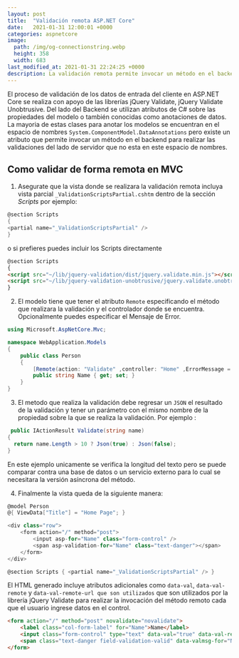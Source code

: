 ```yaml
---
layout: post
title:  "Validación remota ASP.NET Core"
date:   2021-01-31 12:00:01 +0000
categories: aspnetcore
image:
  path: /img/og-connectionstring.webp
  height: 358
  width: 683
last_modified_at: 2021-01-31 22:24:25 +0000
description: La validación remota permite invocar un método en el backend para realizar las validaciones del lado de servidor.
---
```


El proceso de validación de los datos de entrada del cliente en ASP.NET Core se realiza con apoyo de las librerías jQuery Validate, jQuery Validate Unobtrusive. Del lado del Backend se utilizan atributos de C# sobre las propiedades del modelo o también conocidas como anotaciones de datos. La mayoria de estas clases para anotar los modelos se encuentran en el espacio de nombres `System.ComponentModel.DataAnnotations` pero existe un atributo que permite invocar un método en el backend para realizar las validaciones del lado de servidor que no esta en este espacio de nombres.

## Como validar de forma remota en MVC

1. Asegurate que la vista donde se realizara la validación remota incluya vista parcial `_ValidationScriptsPartial.cshtm` dentro de la sección _Scripts_ por ejemplo:

```cs
@section Scripts
{
<partial name="_ValidationScriptsPartial" />
}
```

o si prefieres puedes incluir los Scripts directamente 

```html
@section Scripts
{
<script src="~/lib/jquery-validation/dist/jquery.validate.min.js"></script>
<script src="~/lib/jquery-validation-unobtrusive/jquery.validate.unobtrusive.min.js"></script>
}
```

2. El modelo tiene que tener el atributo `Remote` especificando el método que realizara la validación y el controlador donde se encuentra. Opcionalmente puedes especificar el Mensaje de Error.

```cs
using Microsoft.AspNetCore.Mvc;

namespace WebApplication.Models
{
    public class Person
    {
        [Remote(action: "Validate" ,controller: "Home" ,ErrorMessage = "El nombre de usuario ya existe.")]
        public string Name { get; set; }
    }
}
```

3. El metodo que realiza la validación debe regresar un `JSON` el resultado de la validación y tener un parámetro con el mismo nombre de la propiedad sobre la que se realiza la validación. Por ejemplo :

```cs
 public IActionResult Validate(string name)
{
  return name.Length > 10 ? Json(true) : Json(false);
}
```

En este ejemplo unicamente se verifica la longitud del texto pero se puede comparar contra una base de datos o un servicio externo para lo cual se necesitara la versión asíncrona del método. 

4. Finalmente la vista queda de la siguiente manera:

```cs
@model Person
@{ ViewData["Title"] = "Home Page"; }

<div class="row">
    <form action="/" method="post">
        <input asp-for="Name" class="form-control" />
        <span asp-validation-for="Name" class="text-danger"></span>
    </form>
</div>

@section Scripts { <partial name="_ValidationScriptsPartial" /> }
```

El HTML generado incluye atributos adicionales como `data-val`, `data-val-remote` y `data-val-remote-url que son utilizados` que son utilizados por la librería jQuery Validate para realizar la invocación del método remoto cada que el usuario ingrese datos en el control.

```html
<form action="/" method="post" novalidate="novalidate">
    <label class="col-form-label" for="Name">Name</label>
    <input class="form-control" type="text" data-val="true" data-val-remote="El nombre de usuario ya existe." data-val-remote-additionalfields="*.Name" data-val-remote-url="/Home/Validate" id="Name" name="Name" value="">
    <span class="text-danger field-validation-valid" data-valmsg-for="Name" data-valmsg-replace="true"></span>
</form>
```